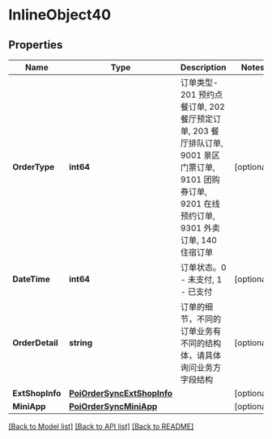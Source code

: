 # InlineObject40

## Properties

Name | Type | Description | Notes
------------ | ------------- | ------------- | -------------
**OrderType** | **int64** | 订单类型- 201 预约点餐订单, 202 餐厅预定订单, 203 餐厅排队订单, 9001 景区门票订单, 9101 团购券订单, 9201 在线预约订单, 9301 外卖订单, 140 住宿订单 | [optional] 
**DateTime** | **int64** | 订单状态。0 - 未支付, 1 - 已支付 | [optional] 
**OrderDetail** | **string** | 订单的细节，不同的订单业务有不同的结构体，请具体询问业务方字段结构 | [optional] 
**ExtShopInfo** | [**PoiOrderSyncExtShopInfo**](_poi_order_sync_ext_shop_info.md) |  | [optional] 
**MiniApp** | [**PoiOrderSyncMiniApp**](_poi_order_sync_mini_app.md) |  | [optional] 

[[Back to Model list]](../README.md#documentation-for-models) [[Back to API list]](../README.md#documentation-for-api-endpoints) [[Back to README]](../README.md)


